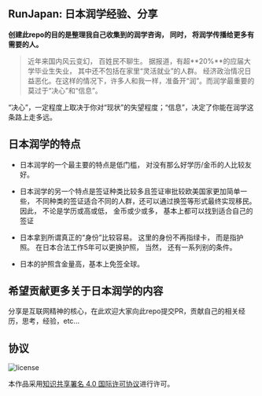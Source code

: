 ## RunJapan: 日本润学经验、分享

**创建此repo的目的是整理我自己收集到的润学咨询， 同时， 将润学传播给更多有需要的人。**

> 近年来国内风云变幻， 百姓民不聊生。 据报道，有超**20%**的应届大学毕业生失业， 其中还不包括在家里“灵活就业”的人群。 经济政治情况日益恶化。在这样的情况下，许多人和我一样，准备开“润”。而润学最重要的莫过于“决心”和“信息”。

“决心”，一定程度上取决于你对“现状”的失望程度；“信息”，决定了你能在润学这条路上走多远。



## 日本润学的特点

- 日本润学的一个最主要的特点是低门槛， 对没有那么好学历/金币的人比较友好。

- 日本润学的另一个特点是签证种类比较多且签证审批较欧美国家更加简单一些， 不同种类的签证适合不同的人群，还可以通过换签等形式最终实现移民。因此， 不论是学历或高或低， 金币或少或多， 基本上都可以找到适合自己的签证

- 日本拿到所谓真正的“身份”比较容易。 这里的身份不再指绿卡， 而是指护照。 在日本合法工作5年可以更换护照， 当然， 还有一系列别的条件。

- 日本的护照含金量高，基本上免签全球。



## 希望贡献更多关于日本润学的内容

分享是互联网精神的核心，在此欢迎大家向此repo提交PR，贡献自己的相关经历，思考，经验，etc...



## 协议
![license](https://i.creativecommons.org/l/by-sa/4.0/88x31.png "license")

本作品采用[知识共享署名 4.0 国际许可协议](https://creativecommons.org/licenses/by-sa/4.0/deed.zh)进行许可。 

